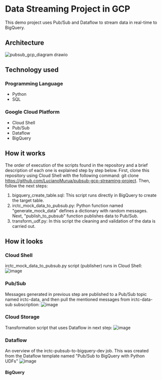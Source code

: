 # Data Streaming Project in GCP
This demo project uses Pub/Sub and Dataflow to stream data in real-time to BigQuery.

## Architecture
![pubsub_gcp_diagram drawio](https://github.com/user-attachments/assets/b1bd5ef9-1fbb-44e3-8c4a-75a77482a246)

## Technology used

### Programming Language
- Python
- SQL

### Google Cloud Platform
- Cloud Shell
- Pub/Sub
- Dataflow
- BigQuery

## How it works

The order of execution of the scripts found in the repository and a brief description of each one is explained step by step below.
First, clone this repository using Cloud Shell with the following command: git clone https://github.com/LucianoMurua/pubsub-gcp-streaming-project. Then, follow the next steps:

1) bigquery_create_table.sql: This script runs directly in BigQuery to create the target table.
2) irctc_mock_data_to_pubsub.py: Python function named "generate_mock_data" defines a dictionary with random messages. Next, "publish_to_pubsub" function publishes data to Pub/Sub.
3) transform_udf.py: In this script the cleaning and validation of the data is carried out.

## How it looks


### Cloud Shell
irctc_mock_data_to_pubsub.py script (publisher) runs in Cloud Shell:
![image](https://github.com/user-attachments/assets/733e8db3-9d89-48a0-864d-d1faf7be688e)


### Pub/Sub
Messages generated in previous step are published to a Pub/Sub topic named irctc-data, and then pull the mentioned messages from irctc-data-sub subscription:
![image](https://github.com/user-attachments/assets/b7150765-4ecc-4dbd-bc9d-391ae5a80d92)


### Cloud Storage
Transformation script that uses Dataflow in next step:
![image](https://github.com/user-attachments/assets/86813fc3-8b5c-4139-b610-a6222dba13a2)


### Dataflow
An overview of the irctc-pubsub-to-bigquery-dev job. This was created from the Dataflow template named "Pub/Sub to BigQuery with Python UDFs"
![image](https://github.com/user-attachments/assets/3765aa93-83cf-49d0-af19-691a94087ee1)


#### BigQuery


